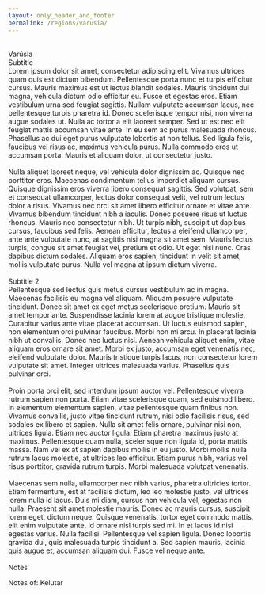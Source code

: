 ```yaml
---
layout: only_header_and_footer
permalink: /regions/varusia/
---
```



<div class="section" id="about">
  <div class="container">
    <div class="section" id="about">
      <div class="container">
        <div class="card" data-aos="fade-up" data-aos-offset="10">
        <br>
        <div class="h1 text-center mb-4 title">
          Varúsia
        </div>
        <div>
          <div class="col-lg-12">
            <div class="h4 mt-0 title">Subtitle</div>
            Lorem ipsum dolor sit amet, consectetur adipiscing elit. Vivamus ultrices quam quis est dictum bibendum. Pellentesque porta nunc et turpis efficitur cursus. Mauris maximus est ut lectus blandit sodales. Mauris tincidunt dui magna, vehicula dictum odio efficitur eu. Fusce et egestas eros. Etiam vestibulum urna sed feugiat sagittis. Nullam vulputate accumsan lacus, nec pellentesque turpis pharetra id. Donec scelerisque tempor nisi, non viverra augue sodales ut. Nulla ac tortor a elit laoreet semper. Sed ut est nec elit feugiat mattis accumsan vitae ante. In eu sem ac purus malesuada rhoncus. Phasellus ac dui eget purus vulputate lobortis at non tellus. Sed ligula felis, faucibus vel risus ac, maximus vehicula purus. Nulla commodo eros ut accumsan porta. Mauris et aliquam dolor, ut consectetur justo.
            <br><br>
            Nulla aliquet laoreet neque, vel vehicula dolor dignissim ac. Quisque nec porttitor eros. Maecenas condimentum tellus imperdiet aliquam cursus. Quisque dignissim eros viverra libero consequat sagittis. Sed volutpat, sem et consequat ullamcorper, lectus dolor consequat velit, vel rutrum lectus dolor a risus. Vivamus nec orci sit amet libero efficitur ornare et vitae ante. Vivamus bibendum tincidunt nibh a iaculis. Donec posuere risus ut luctus rhoncus. Mauris nec consectetur nibh. Ut turpis nibh, suscipit ut dapibus cursus, faucibus sed felis. Aenean efficitur, lectus a eleifend ullamcorper, ante ante vulputate nunc, at sagittis nisi magna sit amet sem. Mauris lectus turpis, congue sit amet feugiat vel, pretium et odio. Ut eget nisi nunc. Cras dapibus dictum sodales. Aliquam eros sapien, tincidunt in velit sit amet, mollis vulputate purus. Nulla vel magna at ipsum dictum viverra.
            <br><br>
            <div class="h4 mt-0 title">Subtitle 2</div>
            Pellentesque sed lectus quis metus cursus vestibulum ac in magna. Maecenas facilisis eu magna vel aliquam. Aliquam posuere vulputate tincidunt. Donec sit amet ex eget metus scelerisque pretium. Mauris sit amet tempor ante. Suspendisse lacinia lorem at augue tristique molestie. Curabitur varius ante vitae placerat accumsan. Ut luctus euismod sapien, non elementum orci pulvinar faucibus. Morbi non mi arcu. In placerat lacinia nibh ut convallis. Donec nec luctus nisl. Aenean vehicula aliquet enim, vitae aliquam eros ornare sit amet. Morbi ex justo, accumsan eget venenatis nec, eleifend vulputate dolor. Mauris tristique turpis lacus, non consectetur lorem vulputate sit amet. Integer ultrices malesuada varius. Phasellus quis pulvinar orci.
            <br><br>
            Proin porta orci elit, sed interdum ipsum auctor vel. Pellentesque viverra rutrum sapien non porta. Etiam vitae scelerisque quam, sed euismod libero. In elementum elementum sapien, vitae pellentesque quam finibus non. Vivamus convallis, justo vitae tincidunt rutrum, nisi odio facilisis risus, sed sodales ex libero et sapien. Nulla sit amet felis ornare, pulvinar nisi non, ultrices ligula. Etiam nec auctor ligula. Etiam pharetra maximus justo at maximus. Pellentesque quam nulla, scelerisque non ligula id, porta mattis massa. Nam vel ex at sapien dapibus mollis in eu justo. Morbi mollis nulla rutrum lacus molestie, at ultrices leo efficitur. Etiam purus nibh, varius vel risus porttitor, gravida rutrum turpis. Morbi malesuada volutpat venenatis.
            <br><br>
            Maecenas sem nulla, ullamcorper nec nibh varius, pharetra ultricies tortor. Etiam fermentum, est at facilisis dictum, leo leo molestie justo, vel ultrices lorem nulla id lacus. Duis mi diam, cursus non vehicula vel, egestas non nulla. Praesent sit amet molestie mauris. Donec ac mauris cursus, suscipit lorem eget, dictum neque. Quisque venenatis, tortor eget commodo mattis, elit enim vulputate ante, id ornare nisl turpis sed mi. In et lacus id nisi egestas varius. Nulla facilisi. Pellentesque vel sapien ligula. Donec lobortis gravida dui, quis malesuada turpis tincidunt a. Sed sapien mauris, lacinia quis augue et, accumsan aliquam dui. Fusce vel neque ante. 
            <br><br>
          </div>
      </div>
    </div>    
    <div class="h3 text-left mb-4 title">
      Notes
    </div>
    <div>
      <p>Notes of: Kelutar</p>
    </div>  
  </div>
</div>
